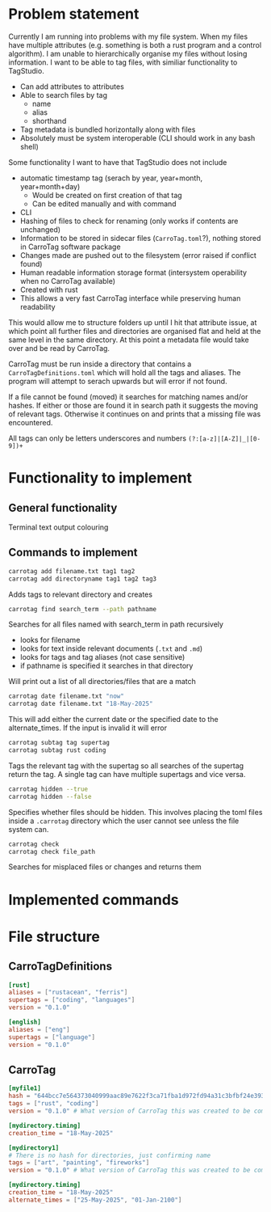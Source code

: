 # Problem statement
Currently I am running into problems with my file system. When my files have multiple attributes (e.g. something is both a rust program and a control algorithm). I am unable to hierarchically organise my files without losing information. I want to be able to tag files, with similiar functionality to TagStudio. 
- Can add attributes to attributes
- Able to search files by tag
    - name
    - alias
    - shorthand
- Tag metadata is bundled horizontally along with files
- Absolutely must be system interoperable (CLI should work in any bash shell)

Some functionality I want to have that TagStudio does not include
- automatic timestamp tag (serach by year, year+month, year+month+day)
    - Would be created on first creation of that tag
    - Can be edited manually and with command
- CLI
- Hashing of files to check for renaming (only works if contents are unchanged)
- Information to be stored in sidecar files (`CarroTag.toml`?), nothing stored in CarroTag software package
- Changes made are pushed out to the filesystem (error raised if conflict found)
- Human readable information storage format (intersystem operability when no CarroTag available)
- Created with rust
- This allows a very fast CarroTag interface while preserving human readability

This would allow me to structure folders up until I hit that attribute issue, at which point all further files and directories are organised flat and held at the same level in the same directory. At this point a metadata file would take over and be read by CarroTag.

CarroTag must be run inside a directory that contains a `CarroTagDefinitions.toml` which will hold all the tags and aliases. The program will attempt to serach upwards but will error if not found.

If a file cannot be found (moved) it searches for matching names and/or hashes. If either or those are found it in search path it suggests the moving of relevant tags. Otherwise it continues on and prints that a missing file was encountered.

All tags can only be letters underscores and numbers
`(?:[a-z]|[A-Z]|_|[0-9])+`

# Functionality to implement
## General functionality
Terminal text output colouring

## Commands to implement
```zsh
carrotag add filename.txt tag1 tag2
carrotag add directoryname tag1 tag2 tag3
```
Adds tags to relevant directory and creates 


```zsh
carrotag find search_term --path pathname
```

Searches for all files named with search_term in path recursively
- looks for filename
- looks for text inside relevant documents (`.txt` and `.md`)
- looks for tags and tag aliases (not case sensitive)
- if pathname is specified it searches in that directory

Will print out a list of all directories/files that are a match

```zsh
carrotag date filename.txt "now"
carrotag date filename.txt "18-May-2025"
```
This will add either the current date or the specified date to the alternate_times. If the input is invalid it will error

```zsh
carrotag subtag tag supertag
carrotag subtag rust coding
```
Tags the relevant tag with the supertag so all searches of the supertag return the tag.
A single tag can have multiple supertags and vice versa.

```zsh
carrotag hidden --true
carrotag hidden --false
```
Specifies whether files should be hidden. This involves placing the toml files inside a `.carrotag` directory which the user cannot see unless the file system can.

```zsh
carrotag check
carrotag check file_path
```
Searches for misplaced files or changes and returns them

# Implemented commands

# File structure
## CarroTagDefinitions
```toml
[rust]
aliases = ["rustacean", "ferris"]
supertags = ["coding", "languages"]
version = "0.1.0"

[english]
aliases = ["eng"]
supertags = ["language"]
version = "0.1.0"
```

## CarroTag
```toml
[myfile1]
hash = "644bcc7e564373040999aac89e7622f3ca71fba1d972fd94a31c3bfbf24e3938"
tags = ["rust", "coding"]
version = "0.1.0" # What version of CarroTag this was created to be compatible with 

[mydirectory.timing]
creation_time = "18-May-2025"

[mydirectory1]
# There is no hash for directories, just confirming name
tags = ["art", "painting", "fireworks"]
version = "0.1.0" # What version of CarroTag this was created to be compatible with 

[mydirectory.timing]
creation_time = "18-May-2025"
alternate_times = ["25-May-2025", "01-Jan-2100"]
```